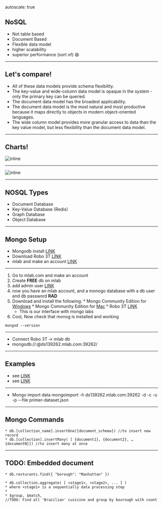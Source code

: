 autoscale: true
## NoSQL
 * Not table based
 * Document Based
 * Flexible data model
 * higher scalability 
 * superior performance (sort of) :smile:

---

## Let's compare!
  * All of these data models provide schema flexibility.
  * The key-value and wide-column data model is opaque in the system - only the primary key can be queried.
  * The document data model has the broadest applicability.
  * The document data model is the most natural and most productive because it maps directly to objects in modern object-oriented languages.
  * The wide column model provides more granular access to data than the key value model, but less flexibility than the document data model.
  
---
## Charts!
  ![inline](http://makble.com/images/mongodb-advantages-disadvantages.png)

---

  ![inline](https://s-media-cache-ak0.pinimg.com/originals/cd/f0/1b/cdf01ba5ff75affe1400e812d36577a1.gif)

---

## NOSQL Types
  * Document Database
  * Key-Value Database (Redis)
  * Graph Database
  * Object Database

---

## Mongo Setup
  * Mongodb install [LINK](https://www.mongodb.com/download-center#previous)
  * Download Robo 3T [LINK](https://robomongo.org)
  * mlab and make an account [LINK](https://www.mlab.com)

---

  1. Go to mlab.com and make an account
  2. Create **FREE** db on mlab
  3. add admin user [LINK](https://www.dropbox.com/s/gb4q3uzufeb21jl/mlab.png?dl=0)
  4. now you have an mlab account, and a monogo database with a db user and db password **RAD**
  5. Download and install the following:
    * Mongo Community Edition for [Windows](https://docs.mongodb.com/manual/tutorial/install-mongodb-on-windows/)
    * Mongo Community Edition for [Mac](https://docs.mongodb.com/manual/tutorial/install-mongodb-on-os-x/)
    * Robo 3T [LINK](https://robomongo.org)
      * This is our interface with mongo labs
  6. Cool, Now check that monog is installed and working 
  ```shell
  mongod --version
  ```

---

  * Connect Robo 3T -> mlab db
  * mongodb://<dbuser>:<dbpassword>@ds139262.mlab.com:39262/<databasename>

--- 

## Examples
* see [LINK](https://www.dropbox.com/s/zbi0omwh957qglv/mlab2.png?dl=0)
* see [LINK](https://www.dropbox.com/s/zbi0omwh957qglv/mlab2.png?dl=0)

---

  * Mongo import data
    mongoimport -h ds139262.mlab.com:39262 -d <databasename> -c <collections> -u <user>  -p <password> --file primer-dataset.json

---

## Mongo Commands
    * db.[collection_name].insertOne([document_schema]) //to insert new record
    * db.[collection].insertMany( [ {document1}, {document2}, … {documentN}]) //to insert many at once

---

## TODO: Embedded document
    * db.resturants.find({ "borough": "Manhattan" })

    * db.collection.aggregate( [ <stage1>, <stage2>, ... ] )
    * where <stage1> is a sequentially data processing step
    * 
    * $group, $match, 
    //TODO: Find all 'Brazilian' cusisine and group by bourough with count
   




